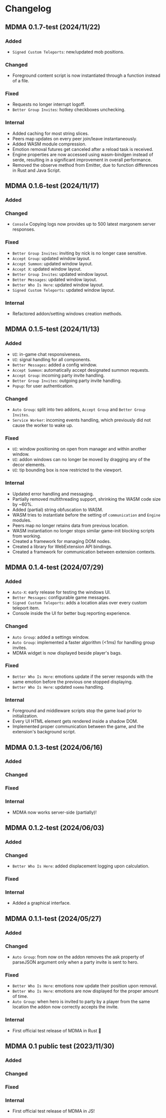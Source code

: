 # Changelog

## MDMA 0.1.7-test (2024/11/22)

### Added
- `Signed Custom Teleports`: new/updated mob positions.

### Changed
- Foreground content script is now instantiated through a function instead of a file.

### Fixed 
- Requests no longer interrupt logoff.
- `Better Group Invites`: hotkey checkboxes unchecking.

### Internal
- Added caching for most string slices.
- Peers map updates on every peer join/leave instantaneously.
- Added WASM module compression.
- Emotion removal futures get canceled after a reload task is received.
- Engine properties are now accessed using wasm-bindgen instead of serde, resulting in a significant improvement in overall performance.
- Removed the observe method from Emitter, due to function differences in Rust and Java Script.

## MDMA 0.1.6-test (2024/11/17)

### Added

### Changed
- `Console` Copying logs now provides up to 500 latest margonem server responses.

### Fixed
- `Better Group Invites`: inviting by nick is no longer case sensitive.
- `Accept Group`: updated window layout.
- `Accept Summon`: updated window layout.
- `Accept X`: updated window layout.
- `Better Group Invites`: updated window layout.
- `Better Messages`: updated window layout.
- `Better Who Is Here`: updated window layout.
- `Signed Custom Teleports`: updated window layout.

### Internal
- Refactored addon/setting windows creation methods.

## MDMA 0.1.5-test (2024/11/13)

### Added
- `UI`: in-game chat responsiveness.
- `UI`: signal handling for all components.
- `Better Messages`: added a config window.
- `Accept Summon`: automatically accept designated summon requests.
- `Accept Group`: incoming party invite handling.
- `Better Group Invites`: outgoing party invite handling. 
- `Popup`: for user authentication.

### Changed
- `Auto Group`: split into two addons, `Accept Group` and `Better Group Invites`.
- `Service Worker`: incoming events handling, which previously did not cause the worker to wake up.

### Fixed
- `UI`: window positioning on open from manager and within another window.
- `UI`: addon windows can no longer be moved by dragging any of the decor elements.
- `UI`: tip bounding box is now restricted to the viewport.

### Internal
- Updated error handling and messaging.
- Partially removed multithreading support, shrinking the WASM code size by ~60%. 
- Added (partial) string obfuscation to WASM.
- WASM tries to instantiate before the setting of `communication` and `Engine` modules.
- Peers map no longer retains data from previous location.
- WASM instantiation no longer stops similar game-init blocking scripts from working.
- Created a framework for managing DOM nodes.
- Created a library for WebExtension API bindings.
- Created a framework for communication between extension contexts.

## MDMA 0.1.4-test (2024/07/29)

### Added
- `Auto-X`: early release for testing the windows UI.
- `Better Messages`: configurable game messages.
- `Signed Custom Teleports`: adds a location alias over every custom teleport item.
- Console inside the UI for better bug reporting experience.

### Changed
- `Auto Group`: added a settings window.
- `Auto Group`: implemented a faster algorithm (<1ms) for handling group invites. 
- MDMA widget is now displayed beside player's bags.

### Fixed
- `Better Who Is Here`: emotions update if the server responds with the same emotion before the previous one stopped displaying. 
- `Better Who Is Here`: updated `noemo` handling.

### Internal
- Foreground and middleware scripts stop the game load prior to initialization.
- Every UI HTML element gets rendered inside a shadow DOM.
- Implemented proper communication between the game, and the extension's background script.

## MDMA 0.1.3-test (2024/06/16)

### Added

### Changed

### Fixed

### Internal
- MDMA now works server-side (partially)!

## MDMA 0.1.2-test (2024/06/03)

### Added

### Changed
- `Better Who Is Here`: added displacement logging upon calculation.

### Fixed

### Internal
- Added a graphical interface.

## MDMA 0.1.1-test (2024/05/27)

### Added

### Changed
- `Auto Group`: from now on the addon removes the ask property of parseJSON argument only when a party invite is sent to hero.

### Fixed
- `Better Who Is Here`: emotions now update their position upon removal.
- `Better Who Is Here`: emotions are now displayed for the proper amount of time.
- `Auto Group`: when hero is invited to party by a player from the same location the addon now correctly accepts the invite.

### Internal
- First official test release of MDMA in Rust 🦀

## MDMA 0.1 public test (2023/11/30)

### Added

### Changed

### Fixed

### Internal
- First official test release of MDMA in JS!
